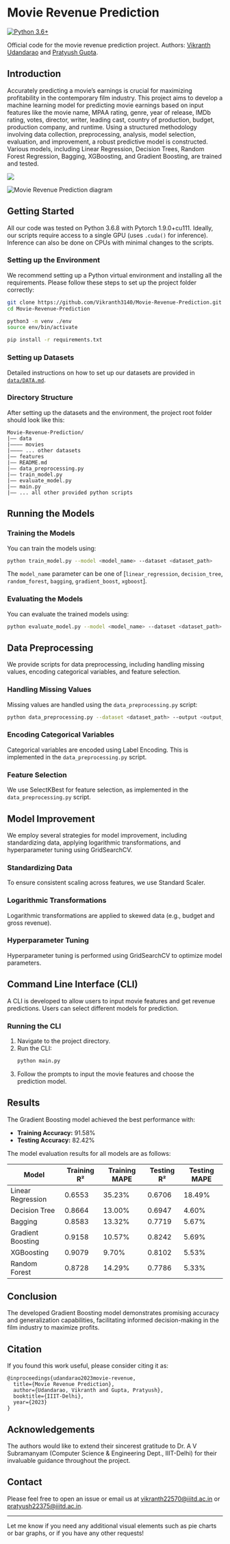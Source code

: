 # Movie Revenue Prediction

[![Python 3.6+](https://img.shields.io/badge/python-3.6+-blue.svg)](https://www.python.org/downloads/release/python-360/)

Official code for the movie revenue prediction project. Authors: [Vikranth Udandarao](mailto:vikranth22570@iiitd.ac.in) and [Pratyush Gupta](mailto:pratyush22375@iiitd.ac.in).

## Introduction

Accurately predicting a movie’s earnings is crucial for maximizing profitability in the contemporary film industry. This project aims to develop a machine learning model for predicting movie earnings based on input features like the movie name, MPAA rating, genre, year of release, IMDb rating, votes, director, writer, leading cast, country of production, budget, production company, and runtime. Using a structured methodology involving data collection, preprocessing, analysis, model selection, evaluation, and improvement, a robust predictive model is constructed. Various models, including Linear Regression, Decision Trees, Random Forest Regression, Bagging, XGBoosting, and Gradient Boosting, are trained and tested.

![](https://github.com/Vikranth3140/Movie-Revenue-Prediction/blob/main/figs/movie-revenue-prediction-diagram.png)

![Movie Revenue Prediction diagram](image.png)

## Getting Started

All our code was tested on Python 3.6.8 with Pytorch 1.9.0+cu111. Ideally, our scripts require access to a single GPU (uses `.cuda()` for inference). Inference can also be done on CPUs with minimal changes to the scripts.

### Setting up the Environment

We recommend setting up a Python virtual environment and installing all the requirements. Please follow these steps to set up the project folder correctly:

```bash
git clone https://github.com/Vikranth3140/Movie-Revenue-Prediction.git
cd Movie-Revenue-Prediction

python3 -m venv ./env
source env/bin/activate

pip install -r requirements.txt
```

### Setting up Datasets

Detailed instructions on how to set up our datasets are provided in [`data/DATA.md`](https://github.com/Vikranth3140/Movie-Revenue-Prediction/blob/main/data/DATA.md).

### Directory Structure

After setting up the datasets and the environment, the project root folder should look like this:
```
Movie-Revenue-Prediction/
|–– data
|–––– movies
|–––– ... other datasets
|–– features
|–– README.md
|–– data_preprocessing.py
|–– train_model.py
|–– evaluate_model.py
|–– main.py
|–– ... all other provided python scripts
```

## Running the Models

### Training the Models

You can train the models using:
```bash
python train_model.py --model <model_name> --dataset <dataset_path>
```
The `model_name` parameter can be one of [`linear_regression`, `decision_tree`, `random_forest`, `bagging`, `gradient_boost`, `xgboost`].

### Evaluating the Models

You can evaluate the trained models using:
```bash
python evaluate_model.py --model <model_name> --dataset <dataset_path>
```

## Data Preprocessing

We provide scripts for data preprocessing, including handling missing values, encoding categorical variables, and feature selection.

### Handling Missing Values

Missing values are handled using the `data_preprocessing.py` script:
```bash
python data_preprocessing.py --dataset <dataset_path> --output <output_path>
```

### Encoding Categorical Variables

Categorical variables are encoded using Label Encoding. This is implemented in the `data_preprocessing.py` script.

### Feature Selection

We use SelectKBest for feature selection, as implemented in the `data_preprocessing.py` script.

## Model Improvement

We employ several strategies for model improvement, including standardizing data, applying logarithmic transformations, and hyperparameter tuning using GridSearchCV.

### Standardizing Data

To ensure consistent scaling across features, we use Standard Scaler.

### Logarithmic Transformations

Logarithmic transformations are applied to skewed data (e.g., budget and gross revenue).

### Hyperparameter Tuning

Hyperparameter tuning is performed using GridSearchCV to optimize model parameters.

## Command Line Interface (CLI)

A CLI is developed to allow users to input movie features and get revenue predictions. Users can select different models for prediction.

### Running the CLI

1. Navigate to the project directory.
2. Run the CLI:
   ```bash
   python main.py
   ```
3. Follow the prompts to input the movie features and choose the prediction model.

## Results

The Gradient Boosting model achieved the best performance with:
- **Training Accuracy:** 91.58%
- **Testing Accuracy:** 82.42%

The model evaluation results for all models are as follows:

| Model           | Training R² | Training MAPE | Testing R² | Testing MAPE |
|-----------------|-------------|---------------|------------|--------------|
| Linear Regression | 0.6553      | 35.23%        | 0.6706     | 18.49%       |
| Decision Tree     | 0.8664      | 13.00%        | 0.6947     | 4.60%        |
| Bagging           | 0.8583      | 13.32%        | 0.7719     | 5.67%        |
| Gradient Boosting | 0.9158      | 10.57%        | 0.8242     | 5.69%        |
| XGBoosting        | 0.9079      | 9.70%         | 0.8102     | 5.53%        |
| Random Forest     | 0.8728      | 14.29%        | 0.7786     | 5.33%        |

## Conclusion

The developed Gradient Boosting model demonstrates promising accuracy and generalization capabilities, facilitating informed decision-making in the film industry to maximize profits.

## Citation

If you found this work useful, please consider citing it as:
```
@inproceedings{udandarao2023movie-revenue,
  title={Movie Revenue Prediction},
  author={Udandarao, Vikranth and Gupta, Pratyush},
  booktitle={IIIT-Delhi},
  year={2023}
}
```

## Acknowledgements

The authors would like to extend their sincerest gratitude to Dr. A V Subramanyam (Computer Science & Engineering Dept., IIIT-Delhi) for their invaluable guidance throughout the project.

## Contact

Please feel free to open an issue or email us at [vikranth22570@iiitd.ac.in](mailto:vikranth22570@iiitd.ac.in) or [pratyush22375@iiitd.ac.in](mailto:pratyush22375@iiitd.ac.in).

---

Let me know if you need any additional visual elements such as pie charts or bar graphs, or if you have any other requests!